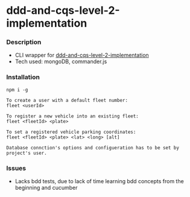 # ddd-and-cqs-level-2-implementation

### Description
* CLI wrapper for [ddd-and-cqs-level-2-implementation](https://github.com/gilles-margerin/full-tests-backend-draft/tree/main/lvl1)
* Tech used: mongoDB, commander.js

### Installation
```
npm i -g

To create a user with a default fleet number:
fleet <userId>

To register a new vehicle into an existing fleet:
fleet <fleetId> <plate>

To set a registered vehicle parking coordinates:
fleet <fleetId> <plate> <lat> <long> [alt]

Database connction's options and configueration has to be set by project's user.
```

### Issues
* Lacks bdd tests, due to lack of time learning bdd concepts from the beginning and cucumber